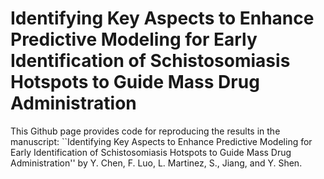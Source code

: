# Identifying Key Aspects to Enhance Predictive Modeling for Early Identification of Schistosomiasis Hotspots to Guide Mass Drug Administration
 
This Github page provides code for reproducing the results in the manuscript: ``Identifying Key Aspects to Enhance Predictive Modeling for Early Identification of Schistosomiasis Hotspots to Guide Mass Drug Administration'' by Y. Chen, F. Luo, L. Martinez, S., Jiang, and Y. Shen.
